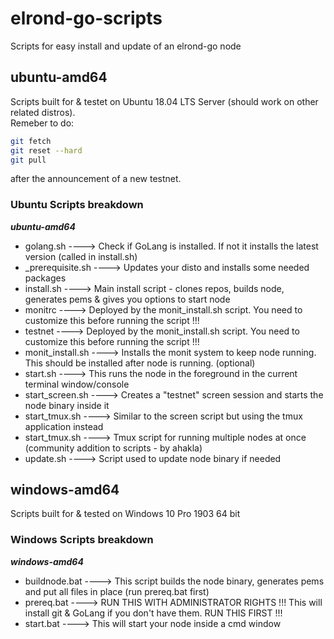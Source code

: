 # elrond-go-scripts #

Scripts for easy install and update of an elrond-go node

## ubuntu-amd64 ##

Scripts built for & testet on Ubuntu 18.04 LTS Server (should work on other related distros). <br>
Remeber to do:

```bash
git fetch
git reset --hard
git pull
```

after the announcement of a new testnet.

### Ubuntu Scripts breakdown ###

***ubuntu-amd64***

* golang.sh        ----> Check if GoLang is installed. If not it installs the latest version (called in install.sh)
* _prerequisite.sh ----> Updates your disto and installs some needed packages
* install.sh       ----> Main install script - clones repos, builds node, generates pems & gives you options to start node
* monitrc          ----> Deployed by the monit_install.sh script. You need to customize this before running the script !!!
* testnet          ----> Deployed by the monit_install.sh script. You need to customize this before running the script !!!
* monit_install.sh ----> Installs the monit system to keep node running. This should be installed after node is running. (optional)
* start.sh         ----> This runs the node in the foreground in the current terminal window/console
* start_screen.sh  ----> Creates a "testnet" screen session and starts the node binary inside it
* start_tmux.sh    ----> Similar to the screen script but using the tmux application instead
* start_tmux.sh    ----> Tmux script for running multiple nodes at once (community addition to scripts - by ahakla)
* update.sh        ----> Script used to update node binary if needed

## windows-amd64 ##

Scripts built for & tested on Windows 10 Pro 1903 64 bit

### Windows Scripts breakdown ###

***windows-amd64***

* buildnode.bat    ----> This script builds the node binary, generates pems and put all files in place (run prereq.bat first)
* prereq.bat       ----> RUN THIS WITH ADMINISTRATOR RIGHTS !!! This will install git & GoLang if you don't have them. RUN THIS FIRST !!!
* start.bat        ----> This will start your node inside a cmd window
